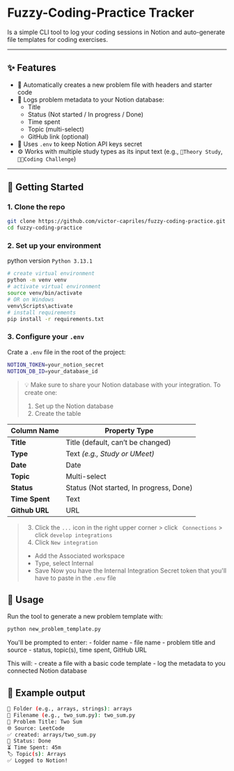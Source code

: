 # Fuzzy-Coding-Practice Tracker
Is a simple CLI tool to log your coding sessions in Notion and auto-generate file templates for coding exercises.

---

## ✨ Features

- 📁 Automatically creates a new problem file with headers and starter code
- 🧾 Logs problem metadata to your Notion database:
  - Title
  - Status (Not started / In progress / Done)
  - Time spent
  - Topic (multi-select)
  - GitHub link (optional)
- 🔐 Uses `.env` to keep Notion API keys secret
- ⚙️ Works with multiple study types as its input text (e.g., `📘Theory Study`, `🧑‍💻Coding Challenge`)

---

## 🚀 Getting Started 

### 1. Clone the repo

```bash
git clone https://github.com/victor-capriles/fuzzy-coding-practice.git
cd fuzzy-coding-practice
```

### 2. Set up your environment
python version `Python 3.13.1`

```bash
# create virtual environment
python -m venv venv
# activate virtual environment 
source venv/bin/activate
# OR on Windows
venv\Scripts\activate 
# install requirements
pip install -r requirements.txt
```

### 3. Configure your `.env`
Crate a `.env` file in the root of the project:

```bash
NOTION_TOKEN=your_notion_secret
NOTION_DB_ID=your_database_id
```

>💡 Make sure to share your Notion database with your integration.
> To create one:
> 1. Set up the Notion database
> 2. Create the table

| Column Name    | Property Type                           |
| -------------- | --------------------------------------- |
| **Title**      | Title (default, can’t be changed)       |
| **Type**       | Text *(e.g., Study or UMeet)*           |
| **Date**       | Date                                    |
| **Topic**      | Multi-select                            |
| **Status**     | Status (Not started, In progress, Done) |
| **Time Spent** | Text                                    |
| **Github URL** | URL                                     |

> 3. Click the `...` icon in the right upper corner > click ` Connections` > click `develop integrations`
> 4. Click `New integration`
>   - Add the Associated workspace
>   - Type, select Internal
>   - Save
> Now you have the Internal Integration Secret token that you'll have to paste in the `.env` file



## 🧪 Usage
Run the tool to generate a new problem template with:

```bash
python new_problem_template.py
```

You'll be prompted to enter:
    - folder name
    - file name
    - problem title and source
    - status, topic(s), time spent, GitHub URL

This will:
    - create a file with a basic code template
    - log the metadata to you connected Notion database

## 📸 Example output

```bash
📁 Folder (e.g., arrays, strings): arrays
📝 Filename (e.g., two_sum.py): two_sum.py
🧠 Problem Title: Two Sum
🌐 Source: LeetCode
✅ created: arrays/two_sum.py
📌 Status: Done
⏳ Time Spent: 45m
🏷️ Topic(s): Arrays
✅ Logged to Notion!
```

